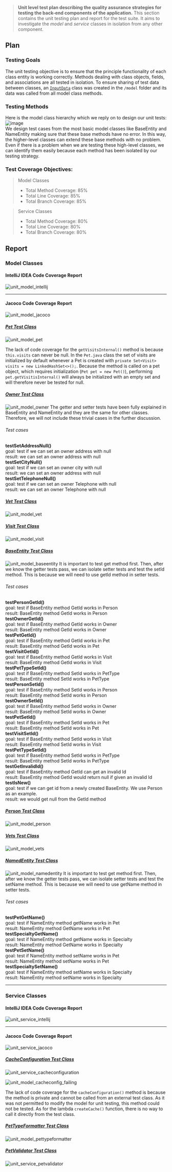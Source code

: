 > **Unit level test plan describing the quality assurance strategies for testing the back-end components of the application.** This section contains the unit testing plan and report for the test suite. It aims to investigate the _model_ and _service_ classes in isolation from any other component. 

## Plan
### Testing Goals 
The unit testing objective is to ensure that the principle functionality of each class entity is working correctly. Methods dealing with class objects, fields, and associations are all tested in isolation. To ensure sharing of test data between classes, an [`InputData`](https://github.com/McGill-ECSE429-Fall2021/project-test-08/blob/master/src/test/java/org/springframework/samples/petclinic/model/InputData.java) class was created in the `/model` folder and its data was called from all model class methods. <be>  

### Testing Methods
Here is the model class hierarchy which we reply on to design our unit tests:  
![image](https://user-images.githubusercontent.com/56415387/141698617-447e038d-2a95-41f7-9655-f808f951fdba.png)  
We design test cases from the most basic model classes like BaseEntity and NameEntity making sure that these base methods have no error. In this way, the higher-level classes can extend these base methods with no problem. Even if there is a problem when we are testing these high-level classes, we can identify them easily because each method has been isolated by our testing strategy. 

### Test Coverage Objectives:
> Model Classes
>- Total Method Coverage: 85%
>- Total Line Coverage: 85%
>- Total Branch Coverage: 85%

> Service Classes
>- Total Method Coverage: 80%
>- Total Line Coverage: 80%
>- Total Branch Coverage: 80%

## Report

### Model Classes 
#### IntelliJ IDEA Code Coverage Report
![unit_model_intellij](https://user-images.githubusercontent.com/59708333/141676837-b5c61c14-2bf1-4903-b389-1255f24a3361.png) <br>

________

#### Jacoco Code Coverage Report
![unit_model_jacoco](https://user-images.githubusercontent.com/59708333/141676805-e06adb67-1fd3-418d-b347-553f9604547e.png)

##### [Pet Test Class](https://github.com/McGill-ECSE429-Fall2021/project-test-08/blob/master/src/test/java/org/springframework/samples/petclinic/model/PetTests.java) <br>
![unit_model_pet](https://user-images.githubusercontent.com/59708333/141677138-dc876d1f-455f-4428-b8ea-5300c0159db5.png) <br>

The lack of code coverage for the `getVisitsInternal()` method is because `this.visits` can never be null. In the `Pet.java` class the set of visits are initialized by default whenever a Pet is created with `private Set<Visit> visits = new LinkedHashSet<>();`. Because the method is called on a pet object, which requires initialization (`Pet pet = new Pet()`), performing `pet.getVisitisInternal()` will always be initialized with an empty set and will therefore never be tested for null.

##### [Owner Test Class](https://github.com/McGill-ECSE429-Fall2021/project-test-08/blob/master/src/test/java/org/springframework/samples/petclinic/model/OwnerTests.java) <br>
![unit_model_owner](https://user-images.githubusercontent.com/59708333/141677122-d728a7eb-daf2-4980-8b67-211cbe3e27d3.png) <be>
The getter and setter tests have been fully explained in BaseEntity and NameEntity and they are the same for other classes. Therefore, we will not include these trivial cases in the further discussion.
###### Test cases
**testSetAddressNull()**  
goal: test if we can set an owner address with null  
result: we can set an owner address with null  
**testSetCityNull()**  
goal: test if we can set an owner city with null  
result: we can set an owner address with null  
**testSetTelephoneNull()**  
goal: test if we can set an owner Telephone with null  
result: we can set an owner Telephone with null  

##### [Vet Test Class](https://github.com/McGill-ECSE429-Fall2021/project-test-08/blob/master/src/test/java/org/springframework/samples/petclinic/model/VetTests.java) <br>
![unit_model_vet](https://user-images.githubusercontent.com/59708333/141677172-036aa232-3793-4377-a0ac-dc1193cdf919.png) <br>

##### [Visit Test Class](https://github.com/McGill-ECSE429-Fall2021/project-test-08/blob/master/src/test/java/org/springframework/samples/petclinic/model/VisitTests.java) <br>
![unit_model_visit](https://user-images.githubusercontent.com/59708333/141677202-f9acd4af-e1f8-448c-9699-d97beb4bb3c5.png) <br>

##### [BaseEntity Test Class](https://github.com/McGill-ECSE429-Fall2021/project-test-08/blob/master/src/test/java/org/springframework/samples/petclinic/model/BaseEntityTests.java) <br>
![unit_model_baseentity](https://user-images.githubusercontent.com/59708333/141677105-5e95b236-ac65-412f-b55e-13b9b75b69f0.png) <be>
It is important to test get method first. Then, after we know the getter tests pass, we can isolate setter tests and test the setId method. This is because we will need to use getId method in setter tests.  
###### Test cases
**testPersonGetId()**  
goal: test if BaseEntity method GetId works in Person  
result: BaseEntity method GetId works in Person  
**testOwnerGetId()**  
goal: test if BaseEntity method GetId works in Owner  
result: BaseEntity method GetId works in Owner  
**testPetGetId()**  
goal: test if BaseEntity method GetId works in Pet  
result: BaseEntity method GetId works in Pet  
**testVisitGetId()**  
goal: test if BaseEntity method GetId works in Visit  
result: BaseEntity method GetId works in Visit  
**testPetTypeSetId()**  
goal: test if BaseEntity method SetId works in PetType  
result: BaseEntity method SetId works in PetType  
**testPersonSetId()**  
goal: test if BaseEntity method SetId works in Person  
result: BaseEntity method SetId works in Person  
**testOwnerSetId()**  
goal: test if BaseEntity method SetId works in Owner  
result: BaseEntity method SetId works in Owner  
**testPetSetId()**  
goal: test if BaseEntity method SetId works in Pet  
result: BaseEntity method SetId works in Pet  
**testVisitSetId()**  
goal: test if BaseEntity method SetId works in Visit  
result: BaseEntity method SetId works in Visit  
**testPetTypeSetId()**  
goal: test if BaseEntity method SetId works in PetType  
result: BaseEntity method SetId works in PetType  
**testGetInvalidId()**  
goal: test if BaseEntity method GetId can get an invalid Id  
result: BaseEntity method GetId would return null if given an invalid Id  
**testIsNew()**  
goal: test if we can get id from a newly created BaseEntity. We use Person as an example.  
result: we would get null from the GetId method  

##### [Person Test Class](https://github.com/McGill-ECSE429-Fall2021/project-test-08/blob/master/src/test/java/org/springframework/samples/petclinic/model/PersonTests.java) <br>
![unit_model_person](https://user-images.githubusercontent.com/59708333/141677129-f3f84fa4-600d-4f1c-99e3-1f168cefcb56.png) <br>

##### [Vets Test Class](https://github.com/McGill-ECSE429-Fall2021/project-test-08/blob/master/src/test/java/org/springframework/samples/petclinic/model/VetsTests.java) <br>
![unit_model_vets](https://user-images.githubusercontent.com/59708333/141677187-b4b69b42-6e46-4779-9bfe-c77ee3925582.png) <br>

##### [NamedEntity Test Class](https://github.com/McGill-ECSE429-Fall2021/project-test-08/blob/master/src/test/java/org/springframework/samples/petclinic/model/NamedEntityTest.java) <br>
![unit_model_namedentity](https://user-images.githubusercontent.com/59708333/141677114-0d1ad9ba-3a61-427f-81b7-9f92f8581f99.png) <be>
It is important to test get method first. Then, after we know the getter tests pass, we can isolate setter tests and test the setName method. This is because we will need to use getName method in setter tests.  
###### Test cases

**testPetGetName()**  
goal: test if NameEntity method getName works in Pet  
result: NameEntity method GetName works in Pet  
**testSpecialtyGetName()**  
goal: test if NameEntity method getName works in Specialty  
result: NameEntity method GetName works in Specialty  
**testPetSetName()**  
goal: test if NameEntity method setName works in Pet  
result: NameEntity method setName works in Pet  
**testSpecialtySetName()**  
goal: test if NameEntity method setName works in Specialty  
result: NameEntity method setName works in Specialty  

______________

### Service Classes 
#### IntelliJ IDEA Code Coverage Report
![unit_service_intellij](https://user-images.githubusercontent.com/59708333/141678309-7f538c73-2dba-4b7b-a95e-32c6f95025b3.png)
 <br>

________

#### Jacoco Code Coverage Report
![unit_service_jacoco](https://user-images.githubusercontent.com/59708333/141678337-e61976f7-cced-43d8-be1c-cfa3e444bc1f.png) <br>

##### [CacheConfiguration Test Class](https://github.com/McGill-ECSE429-Fall2021/project-test-08/blob/master/src/test/java/org/springframework/samples/petclinic/service/CacheConfigurationTests.java) <br>
![unit_service_cacheconfiguration](https://user-images.githubusercontent.com/59708333/141677725-12d283fe-20a2-4cb5-8561-0ee14036f2d4.png)<br>

![unit_model_cacheconfig_failing](https://user-images.githubusercontent.com/59708333/141677941-5be5b190-187e-4ce8-adac-d2eaa7ca5eba.png) <br>

The lack of code coverage for the `cacheConfiguration()` method is because the method is private and cannot be called from an external test class. As it was not permitted to modify the model for unit testing, this method could not be tested. As for the lambda `createCache()` function, there is no way to call it directly from the test class. 

##### [PetTypeFormatter Test Class](https://github.com/McGill-ECSE429-Fall2021/project-test-08/blob/master/src/test/java/org/springframework/samples/petclinic/service/PetTypeFormatterTests.java) <br>
![unit_model_pettypeformatter](https://user-images.githubusercontent.com/59708333/141677740-3e25a651-28bf-4208-bf77-7c66b98a4afb.png)<br>

##### [PetValidator Test Class](https://github.com/McGill-ECSE429-Fall2021/project-test-08/blob/master/src/test/java/org/springframework/samples/petclinic/service/PetValidatorTests.java) <br>
![unit_service_petvalidator](https://user-images.githubusercontent.com/59708333/141678357-84db8853-823c-4091-b398-730303bfb2bb.png)
<br>
